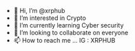 - 👋 Hi, I’m @xrphub
- 👀 I’m interested in Crypto
- 🌱 I’m currently learning Cyber security
- 💞️ I’m looking to collaborate on everyone
- 📫 How to reach me ... IG : XRPHUB

<!---
xrphub/xrphub is a ✨ special ✨ repository because its `README.md` (this file) appears on your GitHub profile.
You can click the Preview link to take a look at your changes.
--->

